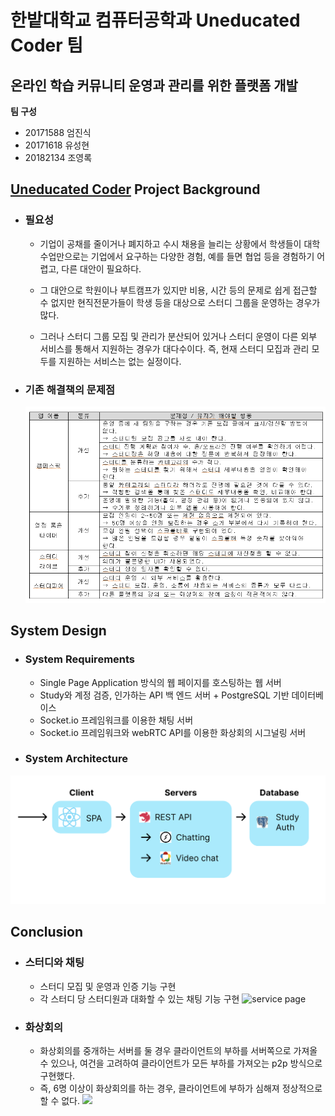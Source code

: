 # 한밭대학교 컴퓨터공학과 Uneducated Coder 팀

## 온라인 학습 커뮤니티 운영과 관리를 위한 플랫폼 개발

**팀 구성**

- 20171588 엄진식
- 20171618 유성현
- 20182134 조영록

## <u>Uneducated Coder</u> Project Background

- ### 필요성

  - 기업이 공채를 줄이거나 폐지하고 수시 채용을 늘리는 상황에서 학생들이 대학 수업만으로는 기업에서 요구하는 다양한 경험, 예를 들면 협업 등을 경험하기 어렵고, 다른 대안이 필요하다.

  - 그 대안으로 학원이나 부트캠프가 있지만 비용, 시간 등의 문제로 쉽게 접근할 수 없지만 현직전문가들이 학생 등을 대상으로 스터디 그룹을 운영하는 경우가 많다.

  - 그러나 스터디 그룹 모집 및 관리가 분산되어 있거나 스터디 운영이 다른 외부 서비스를 통해서 지원하는 경우가 대다수이다. 즉, 현재 스터디 모집과 관리 모두를 지원하는 서비스는 없는 실정이다.

- ### 기존 해결책의 문제점
  ![problems](./src/1.PNG)

## System Design

- ### System Requirements

  - Single Page Application 방식의 웹 페이지를 호스팅하는 웹 서버
  - Study와 계정 검증, 인가하는 API 백 엔드 서버 + PostgreSQL 기반 데이터베이스
  - Socket.io 프레임워크를 이용한 채팅 서버
  - Socket.io 프레임워크와 webRTC API를 이용한 화상회의 시그널링 서버

- ### System Architecture

![system architecture](./src/architecture.png)

## Conclusion

- ### 스터디와 채팅

  - 스터디 모집 및 운영과 인증 기능 구현
  - 각 스터디 당 스터디원과 대화할 수 있는 채팅 기능 구현
    ![service page](./src/service%20pages.png)

- ### 화상회의

  - 화상회의를 중개하는 서버를 둘 경우 클라이언트의 부하를 서버쪽으로 가져올 수 있으나, 여건을 고려하여 클라이언트가 모든 부하를 가져오는 p2p 방식으로 구현했다.
  - 즉, 6명 이상이 화상회의를 하는 경우, 클라이언트에 부하가 심해져 정상적으로 할 수 없다.
    <img width="300px" src="./src/cuts.gif">
